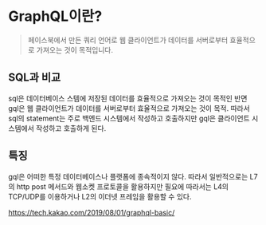 # GraphQL이란?

> 페이스북에서 만든 쿼리 언어로 웹 클라이언트가 데이터를 서버로부터 효율적으로 가져오는 것이 목적입니다.

## SQL과 비교

sql은 데이터베이스 스템에 저장된 데이터를 효율적으로 가져오는 것이 목적인 반면 gql은 웹 클라이언트가 데이터를 서버로부터 효율적으로 가져오는 것이 목적. 따라서 sql의 statement는 주로 백엔드 시스템에서 작성하고 호출하지만 gql은 클라이언트 시스템에서 작성하고 호출하게 된다.



## 특징

gql은 어떠한 특정 데이터베이스나 플랫폼에 종속적이지 않다. 따라서 일반적으로는 L7의 http post 메서드와 웹소켓 프로토콜을 활용하지만 필요에 따라서는 L4의 TCP/UDP를 이용하거나 L2의 이더넷 프레임을 활용할 수 있다.



https://tech.kakao.com/2019/08/01/graphql-basic/